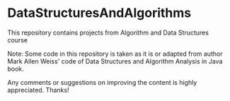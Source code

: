 # DataStructuresAndAlgorithms
This repository contains projects from Algorithm and Data Structures course

Note: Some code in this repository is taken as it is or adapted from author Mark Allen Weiss' code of Data Structures and Algorithm Analysis in Java book.

Any comments or suggestions on improving the content is highly appreciated. Thanks!
